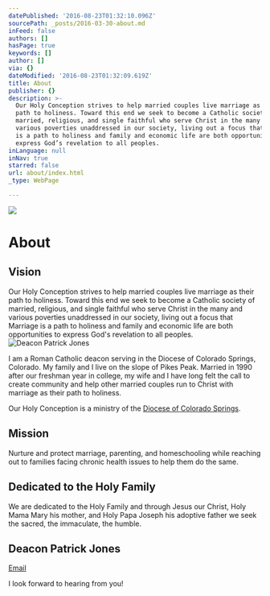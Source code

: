 ```yaml
---
datePublished: '2016-08-23T01:32:10.096Z'
sourcePath: _posts/2016-03-30-about.md
inFeed: false
authors: []
hasPage: true
keywords: []
author: []
via: {}
dateModified: '2016-08-23T01:32:09.619Z'
title: About
publisher: {}
description: >-
  Our Holy Conception strives to help married couples live marriage as their
  path to holiness. Toward this end we seek to become a Catholic society of
  married, religious, and single faithful who serve Christ in the many and
  various poverties unaddressed in our society, living out a focus that Marriage
  is a path to holiness and family and economic life are both opportunities to
  express God’s revelation to all peoples.
inLanguage: null
inNav: true
starred: false
url: about/index.html
_type: WebPage

---
```

![](https://the-grid-user-content.s3-us-west-2.amazonaws.com/ae609e8d-4d4b-4978-b7af-92be9b59b949.jpg)

# About

## Vision

Our Holy Conception strives to help married couples live marriage as their path to holiness. Toward this end we seek to become a Catholic society of married, religious, and single faithful who serve Christ in the many and various poverties unaddressed in our society, living out a focus that Marriage is a path to holiness and family and economic life are both opportunities to express God's revelation to all peoples.
![Deacon Patrick Jones](https://the-grid-user-content.s3-us-west-2.amazonaws.com/7d8078c2-462a-4a7f-8865-a2e6cbc51c9d.jpg)

I am a Roman Catholic deacon serving in the Diocese of Colorado Springs, Colorado. My family and I live on the slope of Pikes Peak. Married in 1990 after our freshman year in college, my wife and I have long felt the call to create community and help other married couples run to Christ with marriage as their path to holiness.

Our Holy Conception is a ministry of the [Diocese of Colorado Springs][0].

## Mission

Nurture and protect marriage, parenting, and homeschooling while reaching out to families facing chronic health issues to help them do the same.

## Dedicated to the Holy Family

We are dedicated to the Holy Family and through Jesus our Christ, Holy Mama Mary his mother, and Holy Papa Joseph his adoptive father we seek the sacred, the immaculate, the humble.

## Deacon Patrick Jones

[Email][1]

I look forward to hearing from you!

[0]: http://www.diocs.org/
[1]: mailto:lamontglen@mac.com